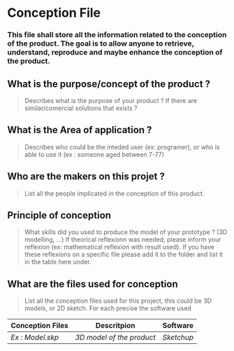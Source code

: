 # Conception File

### This file shall store all the information related to the conception of the product. The goal is to allow anyone to retrieve, understand, reproduce and maybe enhance the conception of the product.

## What is the purpose/concept of the product ?
> Describes what is the purpose of your product ? If there are similar/comercial solutions that exists ? 

## What is the Area of application ?
> Describes who could be the inteded user (ex: programer), or who is able to use it (ex : someone aged between 7-77)

## Who are the makers on this projet ?
> List all the people implicated in the conception of this product.

## Principle of conception
> What skills did you used to produce the model of your prototype ? (3D modelling, ...) If theorical reflexionn was needed, please inform your reflexion (ex: mathematical reflexion with result used). If you have these reflexions on a specific file please add it to the folder and list it in the table here under.

## What are the files used for conception
> List all the conception files used for this project, this could be 3D models, or 2D sketch. For each precise the software used

Conception Files | Descritpion | Software
-----------------|-------------|---------
*Ex : Model.skp* | *3D model of the product* | *Sketchup*
